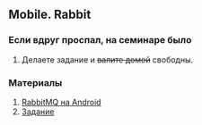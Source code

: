 ﻿## Mobile. Rabbit

### Если вдруг проспал, на семинаре было
1. Делаете задание и ~~валите домой~~ свободны.

### Материалы
1. [RabbitMQ на Android](https://www.cloudamqp.com/blog/rabbitmq-on-android-studio.html)
2. [Задание](https://docs.google.com/document/d/1eNSbNf4uhhfathvqwl1jpyMX59Xg-cUwQ4HFl5VvvfU/edit)